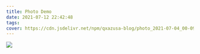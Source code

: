 ```yaml
---
title: Photo Demo
date: 2021-07-12 22:42:48
tags:
cover: https://cdn.jsdelivr.net/npm/qxazusa-blog/photo_2021-07-04_00-09-51.webp
---
```

<img src="https://cdn.jsdelivr.net/npm/qxazusa-blog/photo_2021-07-04_00-09-51.webp" />
